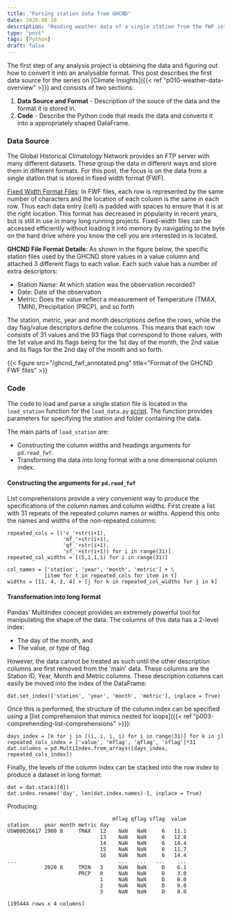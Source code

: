 ```yaml
---
title: "Parsing station data from GHCND"
date: 2020-08-16
description: "Reading weather data of a single station from the FWF into a Pandas DataFrame"
type: "post"
tags: [Python]
draft: false
---
```


The first step of any analysis project is obtaining the data and figuring out how to convert it into an analysable format. This post describes the first data source for the series on [Climate Insights]({{< ref "p010-weather-data-overview" >}}) and consists of two sections:
1. **Data Source and Format** -  Description of the souce of the data and the format it is stored in.
3. **Code** - Describe the Python code that reads the data and converts it into a appropriately shaped DataFrame.
 
### Data Source

The Global Historical Climatology Network provides an FTP server with many different datasets. These group the data in different ways and store them in different formats. For this post, the focus is on the data from a single station that is stored in fixed width format (FWF).

[Fixed Width Format Files](https://www.softinterface.com/Convert-XLS/Features/Fixed-Width-Text-File-Definition.htm): In FWF files, each row is represented by the same number of characters and the location of each column is the same in each row. Thus each data entry (cell) is padded with spaces to ensure that it is at the right location. This format has decreased in popularity in recent years, but is still in use in many long running projects. Fixed-width files can be accessed efficiently without loading it into memory by navigating to the byte on the hard drive where you know the cell you are interested in is located.

**GHCND File Format Details:** As shown in the figure below, the specific station files used by the GHCND store values in a value column and attached 3 different flags to each value. Each such value has a number of extra descriptors:

- Station Name: At which station was the observation recorded?
- Date: Date of the observation
- Metric: Does the value reflect a measurement of Temperature (TMAX, TMIN), Precipitation (PRCP), and so forth

The station, metric, year and month descriptions define the rows, while the day flag/value descriptors define the columns. This means that each row consists of 31 values and the 93 flags that correspond to those values, with the 1st value and its flags being for the 1st day of the month, the 2nd value and its flags for the 2nd day of the month and so forth.

{{< figure src="/ghcnd_fwf_annotated.png" title="Format of the GHCND FWF files" >}}

### Code

The code to load and parse a single station file is located in the `load_station` function for the `load_data.py` [script](https://github.com/philliplab/wda). The function provides parameters for specifying the station and folder containing the data.

The main parts of `load_station` are:

- Constructing the column widths and headings arguments for `pd.read_fwf`.
- Transforming the data into long format with a one dimensional column index.

#### Constructing the arguments for `pd.read_fwf`

List comprehensions provide a very convenient way to produce the specifications of the column names and column widths. First create a list with 31 repeats of the repeated column names or widths. Append this onto the names and widths of the non-repeated columns:

```
repeated_cols = [('v_'+str(i+1), 
                  'mf_'+str(i+1), 
                  'qf_'+str(i+1), 
                  'sf_'+str(i+1)) for i in range(31)]
repeated_col_widths = [(5,1,1,1) for i in range(31)]

col_names = ['station', 'year', 'month', 'metric'] + \
            [item for t in repeated_cols for item in t]
widths = [11, 4, 2, 4] + [j for k in repeated_col_widths for j in k]
```

#### Transformation into long format

Pandas' MultiIndex concept provides an extremely powerful tool for manipulating the shape of the data. The columns of this data has a 2-level index:

- The day of the month, and
- The value, or type of flag

However, the data cannot be treated as such until the other description columns are first removed from the 'main' data. These columns are the Station ID, Year, Month and Metric columns. These description columns can easily be moved into the index of the DataFrame:

```
dat.set_index(['station', 'year', 'month', 'metric'], inplace = True)
```

Once this is performed, the structure of the column index can be specified using a [list comprehension that mimics nested for loops]({{< ref "p003-comprehending-list-comprehensions" >}}):

```
days_index = [k for j in [(i, i, i, i) for i in range(31)] for k in j]
repeated_cols_index = ['value', 'mflag', 'qflag', 'sflag']*31
dat.columns = pd.MultiIndex.from_arrays([days_index, repeated_cols_index])
```

Finally, the levels of the column index can be stacked into the row index to produce a dataset in long format:

```
dat = dat.stack([0])
dat.index.rename('day', len(dat.index.names)-1, inplace = True)
```

Producing:

                                      mflag qflag sflag  value
    station     year month metric day
    USW00026617 1900 8     TMAX   12    NaN   NaN     6   11.1
                                  13    NaN   NaN     6   12.8
                                  14    NaN   NaN     6   14.4
                                  15    NaN   NaN     6   11.7
                                  16    NaN   NaN     6   14.4
    ...                                 ...   ...   ...    ...
                2020 8     TMIN   3     NaN   NaN     D    6.1
                           PRCP   0     NaN   NaN     D    3.0
                                  1     NaN   NaN     D    0.0
                                  2     NaN   NaN     D    0.0
                                  3     NaN   NaN     D    0.0
                                        
    [195444 rows x 4 columns]                                 
